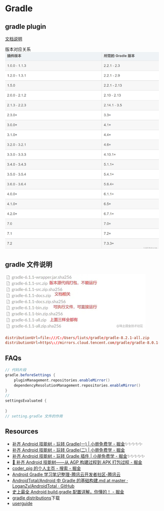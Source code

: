 # Gradle

## gradle plugin

[文档说明](https://developer.android.google.cn/build/releases/gradle-plugin)

版本对应关系
![alt text](img_v3_02c5_c8a9a0c6-4957-4117-a9eb-c40c2c4cb46g.jpg)

## gradle 文件说明

![alt text](img_v3_02c5_45685628-9169-439f-97a4-46ffb5c0b97g.jpg)

```conf
distributionUrl=file:///C:/Users/liuts/gradle/gradle-8.2.1-all.zip
distributionUrl=https\://mirrors.cloud.tencent.com/gradle/gradle-8.0.1-all.zip
```

## FAQs

```groovy
// 代码片段
gradle.beforeSettings {
    pluginManagement.repositories.enableMirror()
    dependencyResolutionManagement.repositories.enableMirror()
}
// 
settingsEvaluated {

}
// setting.gradle 文件的作用
```

## Resources

- [补齐 Android 技能树 - 玩转 Gradle(一) | 小册免费学 - 掘金](https://juejin.cn/post/6950643579643494431#heading-8)✨✨✨✨✨
- [补齐 Android 技能树 - 玩转 Gradle(二) | 小册免费学 - 掘金](https://juejin.cn/post/6955008819868991495)
- [补齐 Android 技能树 - 玩转 Gradle 插件 | 小册免费学 - 掘金](https://juejin.cn/post/6956517422606057479)✨✨✨✨✨
- [🍵 补齐 Android 技能树——从 AGP 构建过程到 APK 打包过程 - 掘金](https://juejin.cn/post/6963527524609425415?searchId=20240624164048D239CFEDF362C4384935)
- [coder_pig 的个人主页 - 搜索 - 掘金](https://juejin.cn/user/4142615541321928/search?search_type=1)
- [Android Gradle 学习笔记整理-腾讯云开发者社区-腾讯云](https://cloud.tencent.com/developer/article/1918910)
- [AndroidTotal/Android 中 Gradle 的基础构建.md at master · LoganZy/AndroidTotal · GitHub](https://github.com/LoganZy/AndroidTotal/blob/master/Android%E4%B8%ADGradle%E7%9A%84%E5%9F%BA%E7%A1%80%E6%9E%84%E5%BB%BA.md)
- [史上最全 Android build.gradle 配置详解，你懂的！ - 掘金](https://juejin.cn/post/6844903933584883720)
- [gradle distributions](https://services.gradle.org/distributions/)下载
- [userguide](https://docs.gradle.org/8.0.1/userguide/userguide.html)
